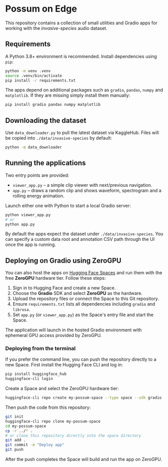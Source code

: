 # Possum on Edge

This repository contains a collection of small utilities and Gradio apps for working with the *invasive-species* audio dataset.

## Requirements

A Python 3.8+ environment is recommended. Install dependencies using `pip`:

```bash
python -m venv .venv
source .venv/bin/activate
pip install -r requirements.txt
```

The apps depend on additional packages such as `gradio`, `pandas`, `numpy` and `matplotlib`. If they are missing simply install them manually:

```bash
pip install gradio pandas numpy matplotlib
```

## Downloading the dataset

Use `data_downloader.py` to pull the latest dataset via KaggleHub. Files will be copied into `./data/invasive-species` by default:

```bash
python -m data_downloader
```

## Running the applications

Two entry points are provided:

- `viewer_app.py` – a simple clip viewer with next/previous navigation.
- `app.py` – draws a random clip and shows waveform, spectrogram and a rolling energy animation.

Launch either one with Python to start a local Gradio server:

```bash
python viewer_app.py
# or
python app.py
```

By default the apps expect the dataset under `./data/invasive-species`. You can specify a custom data root and annotation CSV path through the UI once the app is running.

## Deploying on Gradio using ZeroGPU

You can also host the apps on [Hugging Face Spaces](https://huggingface.co/spaces) and run them with the free **ZeroGPU** hardware tier.
Follow these steps:

1. Sign in to Hugging Face and create a new Space.
2. Choose the **Gradio** SDK and select **ZeroGPU** as the hardware.
3. Upload the repository files or connect the Space to this Git repository.
4. Ensure `requirements.txt` lists all dependencies including `gradio` and `librosa`.
5. Set `app.py` (or `viewer_app.py`) as the Space's entry file and start the Space.

The application will launch in the hosted Gradio environment with ephemeral GPU access provided by ZeroGPU.

### Deploying from the terminal

If you prefer the command line, you can push the repository directly to a new Space.
First install the Hugging Face CLI and log in:

```bash
pip install huggingface_hub
huggingface-cli login
```

Create a Space and select the ZeroGPU hardware tier:

```bash
huggingface-cli repo create my-possum-space --type space --sdk gradio
```

Then push the code from this repository:

```bash
git init
huggingface-cli repo clone my-possum-space
cd my-possum-space
cp -r ../* .
# or clone this repository directly into the space directory
git add .
git commit -m "Deploy app"
git push
```

After the push completes the Space will build and run the app on ZeroGPU.

